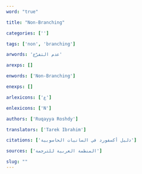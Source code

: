 ```yaml
---
word: "true"

title: "Non-Branching"

categories: ['']

tags: ['non', 'branching']

arwords: 'عدم التفرّع'

arexps: []

enwords: ['Non-Branching']

enexps: []

arlexicons: ['ع']

enlexicons: ['N']

authors: ['Ruqayya Roshdy']

translators: ['Tarek Ibrahim']

citations: ['دليل أكسفورد في السانيات الحاسوبية']

sources: ['المنظمة العربية للترجمة']

slug: ""
---
```

